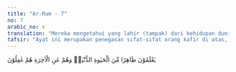 ```yaml
---
title: "Ar-Rum - 7"
no: 7
arabic_no: ٧
translation: "Mereka mengetahui yang lahir (tampak) dari kehidupan dunia; sedangkan terhadap (kehidupan) akhirat mereka lalai. "
tafsir: "Ayat ini merupakan penegasan sifat-sifat orang kafir di atas, yaitu mereka yang tidak mengetahui hukum-hukum alam dan hubungan yang kuat antara satu hukum dengan hukum yang lain. Mereka hanya memandang persoalan hidup ini secara pragmatis, yakni menurut kegunaan dan manfaat yang lahir saja. Mereka mengetahui tentang hidup ini hanya pada yang tampak saja, seperti bercocok tanam, berdagang, bekerja, dan yang ber-hubungan dengan urusan dunia. Ilmu mereka itu pun tidak sampai kepada inti persoalan, sehingga mereka tertipu dengan ilmunya itu. \n\nKarena tidak menghayati dan mengetahui ilmu yang hakiki, maka orang yang musyrik, orang-orang sesat, dan pendusta itu lalai akan kehidupan akhirat dan kehidupan yang sebenarnya. Kelalaian mereka mempersiapkan diri untuk menghadapi hari akhirat menyebabkan mereka tidak dapat lagi menilai sesuatu dengan benar, baik terhadap keinginan mereka, maupun terhadap kejadian dan peristiwa yang mereka alami.\n\nAdanya perhatian terhadap hari perhitungan di akhirat dalam hati manusia, akan mengubah pandangan dan penilaiannya terhadap segala sesuatu yang terjadi di dunia ini. Mereka yakin bahwa hidup di dunia ini merupakan sebuah perjalanan singkat dari perjalanan hidup yang panjang. Akan tetapi, perjalanan yang pendek ini sangat menentukan kehidupan yang panjang nanti di akhirat. Apakah manusia mau merusak kehidupan yang panjang di akhirat dengan merusak kehidupan yang pendek di dunia ini?\n\nSehubungan dengan hal itu, manusia yang percaya kepada adanya kehidupan akhirat dengan perhitungan yang tepat dan kritis, sukar mencari titik temu dengan orang yang hanya hidup untuk dunia ini saja. Antara satu dengan yang lain akan terdapat perbedaan dalam menilai suatu persoalan. Masing-masing mempunyai pertimbangan dan kacamata sendiri dalam melihat benda-benda alam, situasi dan peristiwa yang sedang dihadapi, persoalan mati dan hidup, masa lampau dan masa sekarang, alam manusia dan alam binatang, hal yang gaib dan yang nyata, lahir dan batin, dan sebagainya."
---
```


يَعْلَمُوْنَ ظَاهِرًا مِّنَ الْحَيٰوةِ الدُّنْيَاۖ وَهُمْ عَنِ الْاٰخِرَةِ هُمْ غٰفِلُوْنَ
